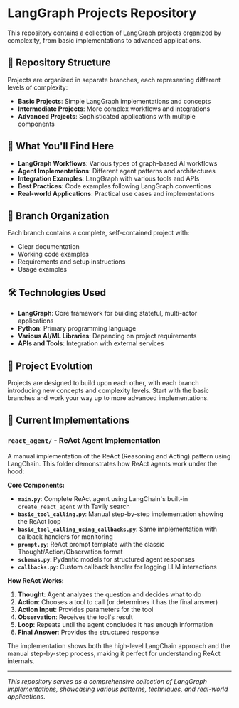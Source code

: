 # LangGraph Projects Repository

This repository contains a collection of LangGraph projects organized by complexity, from basic implementations to advanced applications.

## 📁 Repository Structure

Projects are organized in separate branches, each representing different levels of complexity:

- **Basic Projects**: Simple LangGraph implementations and concepts
- **Intermediate Projects**: More complex workflows and integrations
- **Advanced Projects**: Sophisticated applications with multiple components

## 🚀 What You'll Find Here

- **LangGraph Workflows**: Various types of graph-based AI workflows
- **Agent Implementations**: Different agent patterns and architectures
- **Integration Examples**: LangGraph with various tools and APIs
- **Best Practices**: Code examples following LangGraph conventions
- **Real-world Applications**: Practical use cases and implementations

## 🌿 Branch Organization

Each branch contains a complete, self-contained project with:
- Clear documentation
- Working code examples
- Requirements and setup instructions
- Usage examples

## 🛠️ Technologies Used

- **LangGraph**: Core framework for building stateful, multi-actor applications
- **Python**: Primary programming language
- **Various AI/ML Libraries**: Depending on project requirements
- **APIs and Tools**: Integration with external services

## 🔄 Project Evolution

Projects are designed to build upon each other, with each branch introducing new concepts and complexity levels. Start with the basic branches and work your way up to more advanced implementations.

## 📂 Current Implementations

### `react_agent/` - ReAct Agent Implementation

A manual implementation of the ReAct (Reasoning and Acting) pattern using LangChain. This folder demonstrates how ReAct agents work under the hood:

**Core Components:**
- **`main.py`**: Complete ReAct agent using LangChain's built-in `create_react_agent` with Tavily search
- **`basic_tool_calling.py`**: Manual step-by-step implementation showing the ReAct loop
- **`basic_tool_calling_using_callbacks.py`**: Same implementation with callback handlers for monitoring
- **`prompt.py`**: ReAct prompt template with the classic Thought/Action/Observation format
- **`schemas.py`**: Pydantic models for structured agent responses
- **`callbacks.py`**: Custom callback handler for logging LLM interactions

**How ReAct Works:**
1. **Thought**: Agent analyzes the question and decides what to do
2. **Action**: Chooses a tool to call (or determines it has the final answer)
3. **Action Input**: Provides parameters for the tool
4. **Observation**: Receives the tool's result
5. **Loop**: Repeats until the agent concludes it has enough information
6. **Final Answer**: Provides the structured response

The implementation shows both the high-level LangChain approach and the manual step-by-step process, making it perfect for understanding ReAct internals.

---

*This repository serves as a comprehensive collection of LangGraph implementations, showcasing various patterns, techniques, and real-world applications.*

